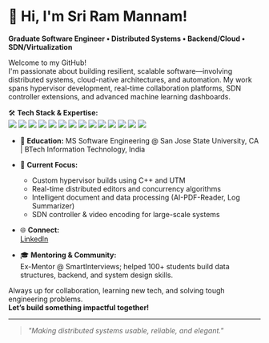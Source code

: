 # 👋 Hi, I'm Sri Ram Mannam!

**Graduate Software Engineer • Distributed Systems • Backend/Cloud • SDN/Virtualization**

Welcome to my GitHub!  
I'm passionate about building resilient, scalable software—involving distributed systems, cloud-native architectures, and automation. My work spans hypervisor development, real-time collaboration platforms, SDN controller extensions, and advanced machine learning dashboards.

🛠 **Tech Stack & Expertise:**  
<img src="https://img.shields.io/badge/Python-3776AB?style=flat&logo=python&logoColor=white"/> 
<img src="https://img.shields.io/badge/Java-007396?style=flat&logo=java&logoColor=white"/>
<img src="https://img.shields.io/badge/C++-00599C?style=flat&logo=c%2b%2b&logoColor=white"/>
<img src="https://img.shields.io/badge/SQL-003B57?style=flat&logo=postgresql&logoColor=white"/>
<img src="https://img.shields.io/badge/Kubernetes-326CE5?style=flat&logo=kubernetes&logoColor=white"/>
<img src="https://img.shields.io/badge/AWS-232F3E?style=flat&logo=amazon-aws&logoColor=white"/>
<img src="https://img.shields.io/badge/Spring_Boot-6DB33F?style=flat&logo=spring-boot&logoColor=white"/>
<img src="https://img.shields.io/badge/React-20232A?style=flat&logo=react&logoColor=61DAFB"/>
<img src="https://img.shields.io/badge/HTML5-E34F26?style=flat&logo=html5&logoColor=white"/>
<img src="https://img.shields.io/badge/CSS3-1572B6?style=flat&logo=css3&logoColor=white"/>
<img src="https://img.shields.io/badge/JavaScript-F7DF1E?style=flat&logo=javascript&logoColor=black"/>
<img src="https://img.shields.io/badge/Git-F05032?style=flat&logo=git&logoColor=white"/>
<img src="https://img.shields.io/badge/Ubuntu-E95420?style=flat&logo=ubuntu&logoColor=white"/>
<img src="https://img.shields.io/badge/LaTeX-008080?style=flat&logo=latex&logoColor=white"/>

- 👔 **Education:** MS Software Engineering @ San Jose State University, CA | BTech Information Technology, India
- 🚀 **Current Focus:**  
  - Custom hypervisor builds using C++ and UTM
  - Real-time distributed editors and concurrency algorithms
  - Intelligent document and data processing (AI-PDF-Reader, Log Summarizer)
  - SDN controller & video encoding for large-scale systems

- 🌐 **Connect:**  
  [LinkedIn](https://www.linkedin.com/in/sri-ram-mannam-8b61aa228/)

- 🎓 **Mentoring & Community:**  
  Ex-Mentor @ SmartInterviews; helped 100+ students build data structures, backend, and system design skills.

Always up for collaboration, learning new tech, and solving tough engineering problems.  
**Let’s build something impactful together!**

---

> *"Making distributed systems usable, reliable, and elegant."*

<!--
📝 See pinned repositories & recent project activity below!
-->
